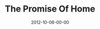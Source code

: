 ---
layout: message
category: message
series: "A Journey Home"
title: "The Promise Of Home"
date: 2012-10-06-00-00
message_id: 751
program: "http://s3.amazonaws.com/crossroads-media/documents/10_06-07_12_HOMEProgram.pdf"
audio: "http://s3.amazonaws.com/crossroads-media/message/audio/journeyhome_01.mp3"
audio-duration: "55:29"
description: "What is it like to be at home?
Because of an ancient tragedy that occurred in our
family lines, our default mode of operation is living as
abandoned orphans. But it can be changed—God's
greatest desire is that we would all come Home."
video: "http://s3.amazonaws.com/crossroads-media/message/video/journeyhome_01.mp4"
video-duration: "55:36"
video-image: "http://s3.amazonaws.com/crossroads-media/images/journeyhome_01_still.jpg"
explicit: false
---